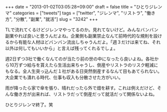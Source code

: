 +++
date = "2013-01-02T03:05:28+09:00"
draft = false
title = "ひとりジレンマ"
categories = ["tweets"]
tags = ["twitter", "ジレンマ", "リストラ", "働き方", "分散", "副業", "就活"]
slug = "3242"
+++

TLで流れてくるけどジレンマやってるのか。見れてないけど。みんなバンバン副業やれば良いと思うんだよね。企業側も副業禁止なんて前時代的な規則を設けるから有能な人材ほどバンバン流出しちゃうんだよ。「週３だけは来てね、それ以外は何してもいいから」と言えば残ってくれるでしょ。

週2日ずつ3社で働くなんてのが当たり前の世の中になったら良いよね。各社から10万ずつ給与を貰えたら生活出来ちゃうし、倒産やリストラのリスク軽減にもなる。全人生突っ込んだ１社がある日突然倒産するなんて目もあてられない。大企業でも潰れる時代、仕事も収入も分散させた方がいい。

雨が降ったら家で傘を張り、晴れだったら外で畑を耕す。これは例えだけど、そんな働き方が出来れば、リストラだって倒産だって就活だって関係ないよね。

ひとりジレンマ終了。笑
